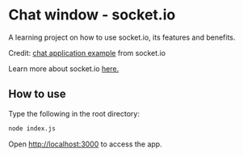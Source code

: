 # Chat window - socket.io

A learning project on how to use socket.io, its features and benefits.

Credit: [chat application example](https://socket.io/get-started/chat) from socket.io

Learn more about socket.io [here.](https://socket.io/docs/v4/)

## How to use

Type the following in the root directory:

```html
node index.js
```

Open <http://localhost:3000> to access the app.
